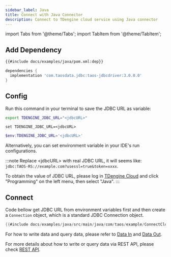 ```yaml
---
sidebar_label: Java
title: Connect with Java Connector
description: Connect to TDengine cloud service using Java connector
---
```


<!-- exclude -->
import Tabs from '@theme/Tabs';
import TabItem from '@theme/TabItem';

<!-- exclude-end -->
## Add Dependency


<Tabs defaultValue="maven">
<TabItem value="maven" label="Maven">

```xml title="pom.xml"
{{#include docs/examples/java/pom.xml:dep}}
```

</TabItem>
<TabItem value="gradel" label="Gradle">

```groovy title="build.gradle"
dependencies {
  implementation 'com.taosdata.jdbc:taos-jdbcdriver:3.0.0.0'
}
```

</TabItem>
</Tabs>

## Config

Run this command in your terminal to save the JDBC URL as variable:


<Tabs defaultValue="bash">
<TabItem value="bash" label="Bash">

```bash
export TDENGINE_JDBC_URL="<jdbcURL>"
```
</TabItem>
<TabItem value="cmd" label="CMD">

```shell
set TDENGINE_JDBC_URL=<jdbcURL>
```
</TabItem>
<TabItem value="powershell" label="Powershell">

```powershell
$env:TDENGINE_JDBC_URL='<jdbcURL>'
```

</TabItem>
</Tabs>


Alternatively, you can set environment variable in your IDE's run configurations.


<!-- exclude -->
:::note
Replace  <jdbcURL\> with real JDBC URL, it will seems like: `jdbc:TAOS-RS://example.com?usessl=true&token=xxxx`.

To obtain the value of JDBC URL, please log in [TDengine Cloud](https://cloud.tdengine.com) and click "Programming" on the left menu, then select "Java".
:::
<!-- exclude-end -->
## Connect

Code bellow get JDBC URL from environment variables first and then create a `Connection` object, which is a standard JDBC Connection object.

```java
{{#include docs/examples/java/src/main/java/com/taos/example/ConnectCloudExample.java:connect}}
```

For how to write data and query data, please refer to [Data In](https://docs.tdengine.com/cloud/data-in/) and [Data Out](https://docs.tdengine.com/cloud/data-out/).

For more details about how to write or query data via REST API, please check [REST API](https://docs.tdengine.com/cloud/programming/connector/rest-api/).
